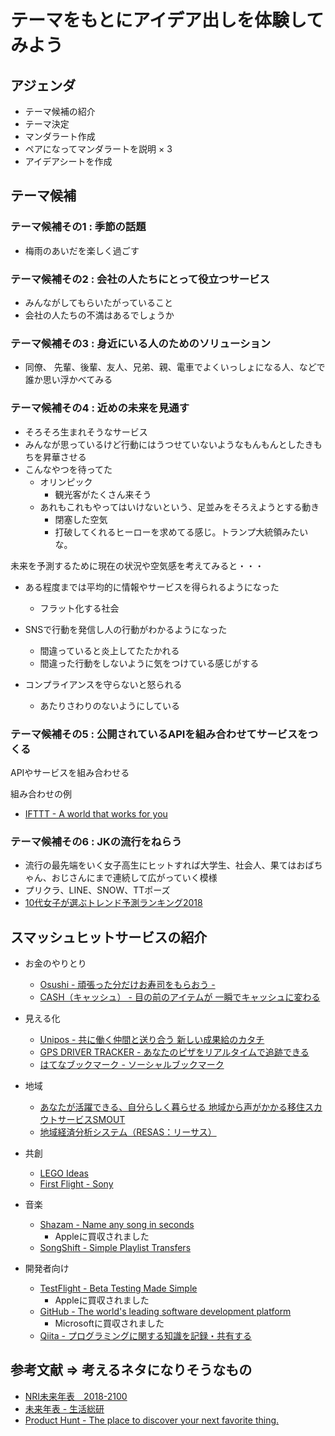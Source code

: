 # テーマをもとにアイデア出しを体験してみよう

## アジェンダ

* テーマ候補の紹介
* テーマ決定
* マンダラート作成
* ペアになってマンダラートを説明 × 3
* アイデアシートを作成

## テーマ候補

### テーマ候補その1 : 季節の話題
* 梅雨のあいだを楽しく過ごす

### テーマ候補その2 : 会社の人たちにとって役立つサービス
* みんながしてもらいたがっていること
* 会社の人たちの不満はあるでしょうか

### テーマ候補その3 : 身近にいる人のためのソリューション
* 同僚、 先輩、後輩、友人、兄弟、親、電車でよくいっしょになる人、などで誰か思い浮かべてみる

### テーマ候補その4 : 近めの未来を見通す
* そろそろ生まれそうなサービス
* みんなが思っているけど行動にはうつせていないようなもんもんとしたきもちを昇華させる
* こんなやつを待ってた
  * オリンピック 
    * 観光客がたくさん来そう
  * あれもこれもやってはいけないという、足並みをそろえようとする動き
    * 閉塞した空気
    * 打破してくれるヒーローを求めてる感じ。トランプ大統領みたいな。

未来を予測するために現在の状況や空気感を考えてみると・・・

* ある程度までは平均的に情報やサービスを得られるようになった
  * フラット化する社会
  
* SNSで行動を発信し人の行動がわかるようになった
  * 間違っていると炎上してたたかれる
  * 間違った行動をしないように気をつけている感じがする

* コンプライアンスを守らないと怒られる
  * あたりさわりのないようにしている

### テーマ候補その5 : 公開されているAPIを組み合わせてサービスをつくる

APIやサービスを組み合わせる

組み合わせの例

* [IFTTT - A world that works for you](https://ifttt.com/)

### テーマ候補その6 : JKの流行をねらう

* 流行の最先端をいく女子高生にヒットすれば大学生、社会人、果てはおばちゃん、おじさんにまで連続して広がっていく模様
* プリクラ、LINE、SNOW、TTポーズ
* [10代女子が選ぶトレンド予測ランキング2018](https://teenslab.mynavi.jp/column/trend-predictions-2018.html)

## スマッシュヒットサービスの紹介

* お金のやりとり
  * [Osushi - 頑張った分だけお寿司をもらおう -](https://osushi.love/)
  * [CASH（キャッシュ） - 目の前のアイテムが 一瞬でキャッシュに変わる](https://cash.jp/)

* 見える化
  * [Unipos - 共に働く仲間と送り合う 新しい成果給のカタチ](https://unipos.me/ja/)
  * [GPS DRIVER TRACKER - あなたのピザをリアルタイムで追跡できる](http://www.dominos.jp/tracker/gps.html)
  * [はてなブックマーク - ソーシャルブックマーク](http://b.hatena.ne.jp/guide)

* 地域
  * [あなたが活躍できる、自分らしく暮らせる 地域から声がかかる移住スカウトサービスSMOUT](https://smout.jp/)
  * [地域経済分析システム（RESAS：リーサス）](https://resas.go.jp/)

* 共創
  * [LEGO Ideas](https://ideas.lego.com/dashboard)
  * [First Flight - Sony](https://first-flight.sony.com/)

* 音楽
  * [Shazam - Name any song in seconds](https://www.shazam.com/ja)
    * Appleに買収されました
  * [SongShift - Simple Playlist Transfers](https://songshiftapp.com/)

* 開発者向け
  * [TestFlight - Beta Testing Made Simple](https://developer.apple.com/testflight/)
    * Appleに買収されました
  * [GitHub - The world's leading software development platform](https://github.com/)
    * Microsoftに買収されました
  * [Qiita - プログラミングに関する知識を記録・共有する](https://qiita.com/about)


## 参考文献 => 考えるネタになりそうなもの

* [NRI未来年表　2018-2100](https://www.nri.com/jp/opinion/nenpyo/index.html)
* [未来年表 - 生活総研](https://seikatsusoken.jp/futuretimeline/)
* [Product Hunt - The place to discover your next favorite thing.](https://www.producthunt.com/posts/tech-blogs-list)
